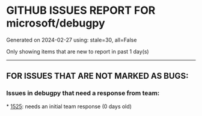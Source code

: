 
# GITHUB ISSUES REPORT FOR microsoft/debugpy


Generated on 2024-02-27 using: stale=30, all=False


Only showing items that are new to report in past 1 day(s)


---

## FOR ISSUES THAT ARE NOT MARKED AS BUGS:


### Issues in debugpy that need a response from team:


\* [1525](https://github.com/microsoft/debugpy/issues/1525 "Display order of properties of a tensor object in debugging"): needs an initial team response (0 days old)
